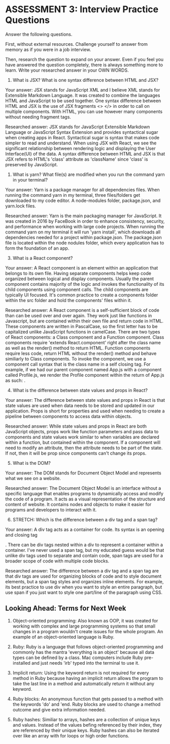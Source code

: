 # ASSESSMENT 3: Interview Practice Questions

Answer the following questions.

First, without external resources. Challenge yourself to answer from memory as if you were in a job interview.

Then, research the question to expand on your answer. Even if you feel you have answered the question completely, there is always something more to learn. Write your researched answer in your OWN WORDS.

1. What is JSX? What is one syntax difference between HTML and JSX? 

Your answer: JSX stands for JavaScript XML and I believe XML stands for Extensible Markdown Language. It was created to combine the languages HTML and JavaScript to be used together. One syntax difference between HTML and JSX is the use of JSX fragments <> </> in order to call on multiple components. With HTML, you can use however many components without needing fragment tags. 

Researched answer: JSX stands for JavaScript Extensible Markdown Language or JavaScript Syntax Extension and provides syntactical sugar when creating apps in React. Syntactical sugar is syntax that makes code simpler to read and understand. When using JSX with React, we see the significant relationship between rendering logic and displaying the User Interface(UI) of the data. A syntax difference between HTML and JSX is that JSX refers to HTML's 'class' attribute as 'className' since 'class' is preserved by JavaScript.

1. What is yarn? What file(s) are modified when you run the command yarn in your terminal?

Your answer: Yarn is a package manager for all dependencies files. When running the command yarn in my terminal, three files/folders get downloaded to my code editor. A node-modules folder, package.json, and yarn.lock files.


Researched answer: Yarn is the main packaging manager for JavaScript. It was created in 2016 by FaceBook in order to enhance consistency, security, and performance when working with large code projects. When running the command yarn on my terminal it will run 'yarn install', which downloads all dependencies needed for a project within package.json. The package.json file is located within the node nodules folder, which every application has to form the foundation of an app. 

3. What is a React component?

Your answer: A React component is an element within an application that belongs to its own file. Having separate components helps keep code organized between logical and display components. Usually the parent component contains majority of the logic and invokes the functionality of its child components using component calls. The child components are typically UI focused. It's common practice to create a components folder within the src folder and hold the components' files within it.

Researched answer: A React component is a self-sufficient block of code than can be used over and over again. They work just like functions in Javascript, but are contained within their own file and return code in HTML. These components are written in PascalCase, so the first letter has to be capitalized unlike JavaScript functions in camelCase. There are two types of React components: a Class component and a Function component. Class components require 'extends React.component' right after the class name as well as the render() method to return HTML. Function components require less code, return HTML without the render() method and behave similiarly to Class components. To invoke the component, we use a component call syntax that is the class name in a self closing tag. For example, if we had our parent component named App.js with a component called Profile.js, we render the Profile component within the return of App.js as such: <Profile />. 


4. What is the difference between state values and props in React?

Your answer: The difference between state values and props in React is that state values are used when data needs to be stored and updated in our application. Props is short for properties and used when needing to create a pipeline between components to access data within objects. 

Researched answer: While state values and props in React are both JavaScript objects, props work like function parameters and pass data to components and state values work similar to when variables are declared within a function, but contained within the component. If a component will need to modify an attribute, then the attribute needs to be part of the state. If not, then it will be prop since components can't change its props.

5. What is the DOM?

Your answer: The DOM stands for Document Object Model and represents what we see on a website.

Researched answer: The Document Object Model is an interface without a specific language that enables programs to dynamically access and modify the code of a program. It acts as a visual representation of the structure and content of website. It contains nodes and objects to make it easier for programs and developers to interact with it.

6. STRETCH: Which is the difference between a div tag and a span tag?

Your answer: A div tag acts as a container for code. Its syntax is an opening and closing tag <div></div>. There can be div tags nested within a div to represent a container within a container. I've never used a span tag, but my educated guess would be that unlike div tags used to separate and contain code, span tags are used for a broader scope of code with multiple code blocks.

Researched answer: The difference between a div tag and a span tag are that div tags are used for organizing blocks of code and to style document elements, but a span tag styles and organizes inline elements. For example, its best practice to use div when you want to style an entire paragraph, but use span if you just want to style one part/line of the paragraph using CSS.

## Looking Ahead: Terms for Next Week

1. Object-oriented programming: Also known as OOP, it was created for working with complex and large programming systems so that small changes in a program wouldn't create issues for the whole program. An example of an object-oriented language is Ruby.

2. Ruby: Ruby is a language that follows object-oriented programming and commonly has the mantra 'everything is an object' because all data types can be defined by a class. Mac computers include Ruby pre-installed and just needs 'irb' typed into the terminal to use it.

3. Implicit return: Using the keyword return is not required for every method in Ruby because having an implicit return allows the program to take the last line in a method and automatically return it without any keyword.

4. Ruby blocks: An anonymous function that gets passed to a method with the keywords 'do' and 'end. Ruby blocks are used to change a method outcome and give extra information needed.

5. Ruby hashes: Similiar to arrays, hashes are a collection of unique keys and values. Instead of the values befing referenced by their index, they are referenced by their unique keys. Ruby hashes can also be iterated over like an array with for loops or high order functions.
